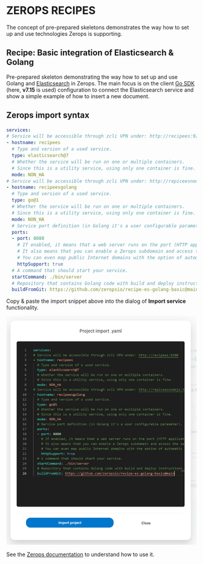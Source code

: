 # ZEROPS RECIPES

The concept of pre-prepared skeletons demonstrates the way how to set up and use technologies Zerops is supporting.

## Recipe: Basic integration of Elasticsearch & Golang

Pre-prepared skeleton demonstrating the way how to set up and use Golang and [Elasticsearch](https://www.elastic.co/elasticsearch) in Zerops. The main focus is on the client [Go SDK](https://www.elastic.co/guide/en/elasticsearch/client/go-api/current/index.html) (here, **v7.15** is used) configuration to connect the Elasticsearch service and show a simple example of how to insert a new document.

## Zerops import syntax

```yaml
services:
# Service will be accessible through zcli VPN under: http://recipees:9200
- hostname: recipees
  # Type and version of a used service.
  type: elasticsearch@7
  # Whether the service will be run on one or multiple containers.
  # Since this is a utility service, using only one container is fine.
  mode: NON_HA
# Service will be accessible through zcli VPN under: http://repiceesnodejs:3000
- hostname: recipeesgolang
  # Type and version of a used service.
  type: go@1
  # Whether the service will be run on one or multiple containers.
  # Since this is a utility service, using only one container is fine.
  mode: NON_HA
  # Service port definition (in Golang it's a user configurable parameter).
  ports:
  - port: 8080
    # If enabled, it means that a web server runs on the port (HTTP application protocol is supported).
    # It also means that you can enable a Zerops subdomain and access the service from the Internet.
    # You can even map public Internet domains with the option of automatic support for SSL certificates.
    httpSupport: true
  # A command that should start your service.
  startCommand: ./bin/server
  # Repository that contains Golang code with build and deploy instructions.
  buildFromGit: https://github.com/zeropsio/recipe-es-golang-basic@main
```

Copy & paste the import snippet above into the dialog of **Import service** functionality.

![Import](./images/Zerops-Import-Services-Dialog.png "Import Service Dialog")

See the [Zerops documentation](https://docs.zerops.io/documentation/export-import/project-service-export-import.html) to understand how to use it.
